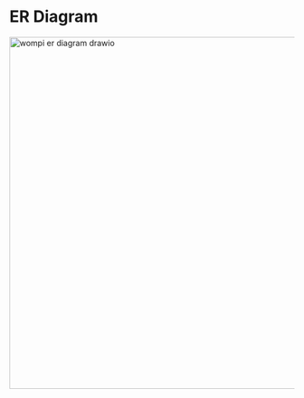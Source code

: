 # ER Diagram
<img width="771" height="621" alt="wompi er diagram drawio" src="https://github.com/user-attachments/assets/fd914295-a137-4da6-9800-77e931ea487e" />

